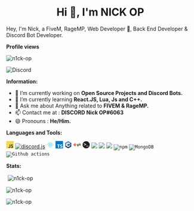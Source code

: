 <h1 align="center">Hi 👋, I'm NICK OP</h1>

Hey, I'm Nick, a FiveM, RageMP, Web Developer 🚀, Back End Developer & Discord Bot Developer.

 **Profile views**
<p align="left"> <img src="https://komarev.com/ghpvc/?username=n1ck-op&label=Profile%20views&color=0e75b6&style=flat" alt="n1ck-op" /> </p>

![Discord](https://discord.c99.nl/widget/theme-3/740170208232079401.png)

 **Information:**

- 🔭 I’m currently working on  **Open Source Projects and Discord Bots.**
- 🌱 I’m currently learning  **React.JS, Lua, Js and C++.**
- 💬 Ask me about  Anything related to **FIVEM & RageMP.**
- 📫 Contact me at :  **DISCORD Nick OP#6063**
- 😄 Pronouns :  **He/Him.**

**Languages and Tools:**  


<code><img height="20" src="https://raw.githubusercontent.com/github/explore/80688e429a7d4ef2fca1e82350fe8e3517d3494d/topics/javascript/javascript.png"></code>
<a href="https://discord.js.org"><img src="https://cdn.discordapp.com/attachments/740865034887888996/740865173065170994/logo-square.png" width="20" alt="discord.js" /></a>
<code><img height="20" src="https://raw.githubusercontent.com/github/explore/80688e429a7d4ef2fca1e82350fe8e3517d3494d/topics/react/react.png"></code>
<code><img height="20" src="https://raw.githubusercontent.com/github/explore/80688e429a7d4ef2fca1e82350fe8e3517d3494d/topics/typescript/typescript.png"></code>
<code><img height="20" src="https://raw.githubusercontent.com/github/explore/80688e429a7d4ef2fca1e82350fe8e3517d3494d/topics/cpp/cpp.png"></code>
<code><img height="20" src="https://raw.githubusercontent.com/github/explore/80688e429a7d4ef2fca1e82350fe8e3517d3494d/topics/git/git.png"></code>
<code><img height="20" src="https://raw.githubusercontent.com/github/explore/80688e429a7d4ef2fca1e82350fe8e3517d3494d/topics/terminal/terminal.png"></code>
<code><img height="20" src="https://img.shields.io/badge/-Nodejs-43853d?style=flat-square&logo=Node.js&logoColor=white"/></code>
<code><img height="20" src="https://img.shields.io/badge/-HTML5-E34F26?style=flat-square&logo=html5&logoColor=white" /></code>
<code><img height="20" src="https://img.shields.io/badge/-Heroku-430098?style=flat-square&logo=heroku&logoColor=white" /></code>
<code><img alt="npm" src="https://img.shields.io/badge/-NPM-CB3837?style=flat-square&logo=npm&logoColor=white" /></code>
<code><img alt="MongoDB" src="https://img.shields.io/badge/-MongoDB-13aa52?style=flat-square&logo=mongodb&logoColor=white" /></code>
<code><img alt="Github actions" src="https://img.shields.io/badge/-Github_Actions-2088FF?style=flat-square&logo=github-actions&logoColor=white" /></code>


**Stats:**  
<p>&nbsp;<img align="center" src="https://github-readme-stats.vercel.app/api?username=n1ck-op&show_icons=true&locale=en" alt="n1ck-op" /></p>
<p><img align="center" src="https://github-readme-streak-stats.herokuapp.com/?user=n1ck-op&" alt="n1ck-op" /></p>
<p><img align="left" src="https://github-readme-stats.vercel.app/api/top-langs?username=n1ck-op&show_icons=true&locale=en&layout=compact" alt="n1ck-op" /></p>
